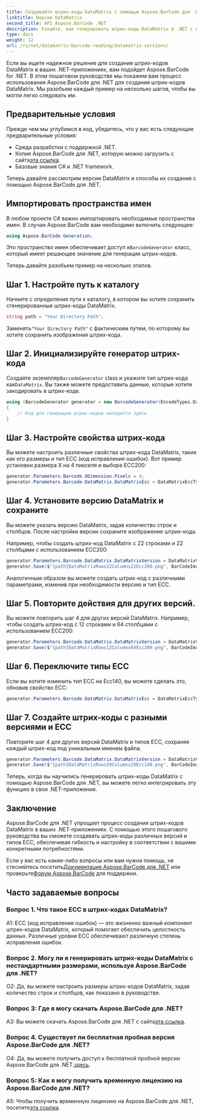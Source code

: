 ```yaml
---
title: Создавайте штрих-коды DataMatrix с помощью Aspose.BarCode для .NET
linktitle: Версии DataMatrix
second_title: API Aspose.BarCode .NET
description: Узнайте, как генерировать штрих-коды DataMatrix в .NET с помощью Aspose.BarCode для .NET. Пользовательские размеры, поддержка ECC и многое другое.
type: docs
weight: 12
url: /ru/net/datamatrix-barcode-reading/datamatrix-versions/
---
```

Если вы ищете надежное решение для создания штрих-кодов DataMatrix в ваших .NET-приложениях, вам подойдет Aspose.BarCode for .NET. В этом пошаговом руководстве мы покажем вам процесс использования Aspose.BarCode для .NET для создания штрих-кодов DataMatrix. Мы разобьем каждый пример на несколько шагов, чтобы вы могли легко следовать им.

## Предварительные условия

Прежде чем мы углубимся в код, убедитесь, что у вас есть следующие предварительные условия:
- Среда разработки с поддержкой .NET.
- Копия Aspose.BarCode для .NET, которую можно загрузить с сайта[эта ссылка](https://releases.aspose.com/barcode/net/).
- Базовые знания C# и .NET framework.

Теперь давайте рассмотрим версии DataMatrix и способы их создания с помощью Aspose.BarCode для .NET.

## Импортировать пространства имен

В любом проекте C# важно импортировать необходимые пространства имен. В случае Aspose.BarCode вам необходимо включить следующее:

```csharp
using Aspose.BarCode.Generation;
```

 Это пространство имен обеспечивает доступ к`BarcodeGenerator` класс, который имеет решающее значение для генерации штрих-кодов.

Теперь давайте разобьем пример на несколько этапов.

## Шаг 1. Настройте путь к каталогу

Начните с определения пути к каталогу, в котором вы хотите сохранить сгенерированные штрих-коды DataMatrix.

```csharp
string path = "Your Directory Path";
```

 Заменять`"Your Directory Path"` с фактическим путем, по которому вы хотите сохранить изображения штрих-кода.

## Шаг 2. Инициализируйте генератор штрих-кода

 Создайте экземпляр`BarcodeGenerator` class и укажите тип штрих-кода как`DataMatrix`. Вы также можете предоставить данные, которые хотите закодировать в штрих-коде.

```csharp
using (BarcodeGenerator generator = new BarcodeGenerator(EncodeTypes.DataMatrix, "Åspóse.Barcóde©"))
{
    // Код для генерации штрих-кодов находится здесь
}
```

## Шаг 3. Настройте свойства штрих-кода

Вы можете настроить различные свойства штрих-кода DataMatrix, такие как его размеры и тип ECC (код исправления ошибок). Вот пример установки размера X на 4 пикселя и выбора ECC200:

```csharp
generator.Parameters.Barcode.XDimension.Pixels = 4;
generator.Parameters.Barcode.DataMatrix.DataMatrixEcc = DataMatrixEccType.Ecc200;
```

## Шаг 4. Установите версию DataMatrix и сохраните

Вы можете указать версию DataMatrix, задав количество строк и столбцов. После настройки версии сохраните изображение штрих-кода.

Например, чтобы создать штрих-код DataMatrix с 22 строками и 22 столбцами с использованием ECC200:

```csharp
generator.Parameters.Barcode.DataMatrix.DataMatrixVersion = DataMatrixVersion.ECC200_22x22;
generator.Save($"{path}DataMatrixRows22Columns22Ecc200.png", BarCodeImageFormat.Png);
```

Аналогичным образом вы можете создать штрих-код с различными параметрами, изменив при необходимости версию и тип ECC.

## Шаг 5. Повторите действия для других версий.

Вы можете повторить шаг 4 для других версий DataMatrix. Например, чтобы создать штрих-код с 12 строками и 64 столбцами с использованием ECC200:

```csharp
generator.Parameters.Barcode.DataMatrix.DataMatrixVersion = DataMatrixVersion.DMRE_12x64;
generator.Save($"{path}DataMatrixRows12Columns64Ecc200.png", BarCodeImageFormat.Png);
```

## Шаг 6. Переключите типы ECC

Если вы хотите изменить тип ECC на Ecc140, вы можете сделать это, обновив свойство ECC:

```csharp
generator.Parameters.Barcode.DataMatrix.DataMatrixEcc = DataMatrixEccType.Ecc140;
```

## Шаг 7. Создайте штрих-коды с разными версиями и ECC

Повторите шаг 4 для других версий DataMatrix и типов ECC, сохраняя каждый штрих-код под уникальным именем файла.

```csharp
generator.Parameters.Barcode.DataMatrix.DataMatrixVersion = DataMatrixVersion.ECC000_140_29x29;
generator.Save($"{path}DataMatrixRows29Columns29Ecc140.png", BarCodeImageFormat.Png);
```

Теперь, когда вы научились генерировать штрих-коды DataMatrix с помощью Aspose.BarCode для .NET, вы можете легко интегрировать эту функцию в свои .NET-приложения.

## Заключение

Aspose.BarCode для .NET упрощает процесс создания штрих-кодов DataMatrix в ваших .NET-приложениях. С помощью этого пошагового руководства вы сможете создавать штрих-коды различных версий и типов ECC, обеспечивая гибкость и настройку в соответствии с вашими конкретными потребностями.

 Если у вас есть какие-либо вопросы или вам нужна помощь, не стесняйтесь посетить[Документация Aspose.BarCode для .NET](https://reference.aspose.com/barcode/net/) или проверьте[Форум Aspose.BarCode](https://forum.aspose.com/c/barcode/13) для поддержки.

## Часто задаваемые вопросы

### Вопрос 1. Что такое ECC в штрих-кодах DataMatrix?

A1: ECC (код исправления ошибок) — это жизненно важный компонент штрих-кодов DataMatrix, который помогает обеспечить целостность данных. Различные уровни ECC обеспечивают различную степень исправления ошибок.

### Вопрос 2. Могу ли я генерировать штрих-коды DataMatrix с нестандартными размерами, используя Aspose.BarCode для .NET?

О2: Да, вы можете настроить размеры штрих-кодов DataMatrix, задав количество строк и столбцов, как показано в руководстве.

### Вопрос 3: Где я могу скачать Aspose.BarCode для .NET?

 A3: Вы можете скачать Aspose.BarCode для .NET с сайта[эта ссылка](https://releases.aspose.com/barcode/net/).

### Вопрос 4. Существует ли бесплатная пробная версия Aspose.BarCode для .NET?

 О4: Да, вы можете получить доступ к бесплатной пробной версии Aspose.BarCode для .NET.[здесь](https://releases.aspose.com/).

### Вопрос 5: Как я могу получить временную лицензию на Aspose.BarCode для .NET?

 A5: Чтобы получить временную лицензию на Aspose.BarCode для .NET, посетите[эта ссылка](https://purchase.aspose.com/temporary-license/).